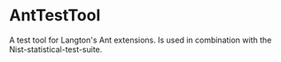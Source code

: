 # AntTestTool
A test tool for Langton's Ant extensions. Is used in combination with the Nist-statistical-test-suite.
